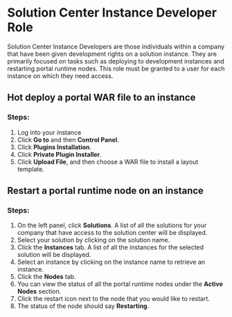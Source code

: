 # Solution Center Instance Developer Role
Solution Center Instance Developers are those individuals within a company that have been given development rights on a solution instance.  They are primarily focused on tasks such as deploying to development instances and restarting portal runtime nodes.  This role must be granted to a user for each instance on which they need access.

## Hot deploy a portal WAR file to an instance
### Steps:
1. Log into your instance
2. Click **Go to** and then **Control Panel**.
3. Click **Plugins Installation**.
4. Click **Private Plugin Installer**.
5. Click **Upload File**, and then choose a WAR file to install a layout template.

## Restart a portal runtime node on an instance
### Steps:
1. On the left panel, click **Solutions**. A list of all the solutions for your company that have access to the solution center will be displayed.
2. Select your solution by clicking on the solution name.
3. Click the **Instances** tab. A list of all the instances for the selected solution will be displayed.
4. Select an instance by clicking on the instance name to retrieve an instance.
5. Click the **Nodes** tab.
6. You can view the status of all the portal runtime nodes under the **Active Nodes** section.
7. Click the restart icon next to the node that you would like to restart.
8. The status of the node should say **Restarting**.
